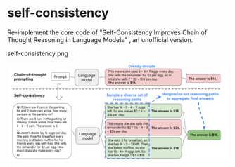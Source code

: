 # self-consistency
Re-implement the core code of "Self-Consistency Improves Chain of Thought Reasoning in Language Models" , an unofficial version.

self-consistency.png

![self-consistency](/self-consistency.png "elf_consistency")
